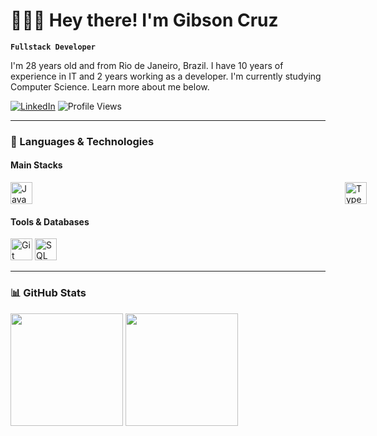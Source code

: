 # 🧑🏻‍💻 Hey there! I'm Gibson Cruz

**`Fullstack Developer`**

I'm 28 years old and from Rio de Janeiro, Brazil. I have 10 years of experience in IT and 2 years working as a developer. I'm currently studying Computer Science. Learn more about me below.


[![LinkedIn](https://img.shields.io/badge/LinkedIn-blue?logo=linkedin&style=for-the-badge)](https://www.linkedin.com/in/gibsoncruz/)
![Profile Views](https://komarev.com/ghpvc/?username=GibsonCS&color=blue)

---

### 🚀 Languages & Technologies

#### **Main Stacks**

<div style="display: flex; gap: 500px;">
<img src="https://cdn.jsdelivr.net/gh/devicons/devicon/icons/javascript/javascript-original.svg" width="35" title="JavaScript"/>
<img src="https://cdn.jsdelivr.net/gh/devicons/devicon/icons/typescript/typescript-original.svg" width="35" title="TypeScript"/>
<img src="https://cdn.jsdelivr.net/gh/devicons/devicon/icons/nodejs/nodejs-original.svg" width="35" title="Node.js"/>
<img src="https://cdn.jsdelivr.net/gh/devicons/devicon/icons/java/java-original.svg" width="35" title="Java"/>
<img src="https://cdn.jsdelivr.net/gh/devicons/devicon/icons/react/react-original.svg" width="35" title="React"/>
<img src="https://cdn.jsdelivr.net/gh/devicons/devicon/icons/nextjs/nextjs-original.svg" width="35" title="Next.js"/>
<img src="https://cdn.jsdelivr.net/gh/devicons/devicon/icons/nestjs/nestjs-original.svg" width="35" title="NestJS"/>
<img src="https://cdn.jsdelivr.net/gh/devicons/devicon/icons/fastify/fastify-original.svg" width="35" title="Fastify"/>
<img src="https://cdn.jsdelivr.net/gh/devicons/devicon/icons/tailwindcss/tailwindcss-original.svg" width="35" title="Tailwind CSS"/>
</div>

#### **Tools & Databases**

<div>
<img src="https://cdn.jsdelivr.net/gh/devicons/devicon/icons/git/git-original.svg" width="35" title="Git"/>
<img src="https://cdn.jsdelivr.net/gh/devicons/devicon/icons/azuresqldatabase/azuresqldatabase-original.svg" width="35" title="SQL Server"/>
</div>
  
---

### 📊 GitHub Stats

<div align="left">
  <img 
    height="180em"
    src="https://github-readme-stats.vercel.app/api?username=gibsoncs&show_icons=true&theme=dark&locale=en&cache_seconds=21600&include_all_commits=true&count_private=true" 
  />
  <img 
    height="180em"
    src="https://github-readme-stats.vercel.app/api/top-langs/?username=GibsonCS&theme=dark&layout=compact&custom_title=Top%20Languages&langs_count=10" 
  />
</div>
